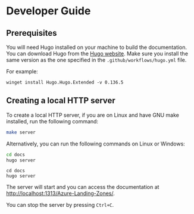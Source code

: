 # Developer Guide

## Prerequisites

You will need Hugo installed on your machine to build the documentation. You can download Hugo from the [Hugo website](https://gohugo.io/installation/).
Make sure you install the same version as the one specified in the `.github/workflows/hugo.yml` file.

For example:

```pwsh
winget install Hugo.Hugo.Extended -v 0.136.5
```

## Creating a local HTTP server

To create a local HTTP server, if you are on Linux and have GNU make installed, run the following command:

```bash
make server
```

Alternatively, you can run the following commands on Linux or Windows:

```bash
cd docs
hugo server
```

```pwsh
cd docs
hugo server
```

The server will start and you can access the documentation at <http://localhost:1313/Azure-Landing-Zones/>.

You can stop the server by pressing `Ctrl+C`.
